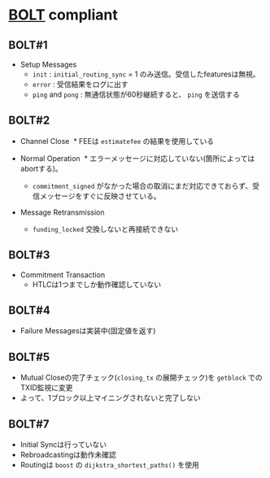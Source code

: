 # [BOLT](https://github.com/lightningnetwork/lightning-rfc) compliant

## BOLT#1

* Setup Messages
  * `init` : `initial_routing_sync` = 1 のみ送信。受信したfeaturesは無視。
  * `error` : 受信結果をログに出す
  * `ping` and `pong` : 無通信状態が60秒継続すると、 `ping` を送信する

## BOLT#2

* Channel Close
  * FEEは `estimatefee` の結果を使用している

* Normal Operation
  * エラーメッセージに対応していない(箇所によってはabortする)。
  * `commitment_signed` がなかった場合の取消にまだ対応できておらず、受信メッセージをすぐに反映させている。

* Message Retransmission
  * `funding_locked` 交換しないと再接続できない

## BOLT#3

* Commitment Transaction
  * HTLCは1つまでしか動作確認していない

## BOLT#4

* Failure Messagesは実装中(固定値を返す)

## BOLT#5

* Mutual Closeの完了チェック(`closing_tx` の展開チェック)を `getblock` でのTXID監視に変更
 * よって、1ブロック以上マイニングされないと完了しない

## BOLT#7

* Initial Syncは行っていない
* Rebroadcastingは動作未確認
* Routingは `boost` の `dijkstra_shortest_paths()` を使用
